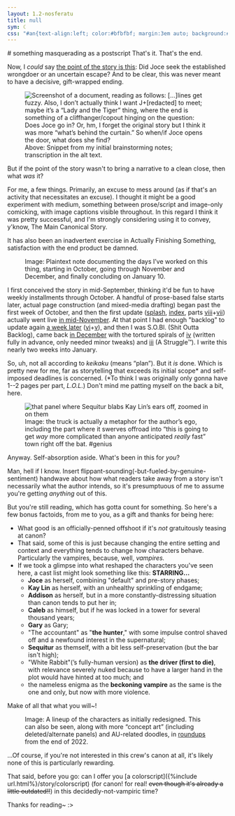 ```yaml
---
layout: 1.2-nosferatu
title: null
sym: ☾
css: "#an{text-align:left; color:#bfbfbf; margin:3em auto; background:#202020; max-width:40rem; padding:1em 1em .75em;} #an h1{border-bottom:1px solid; color:#808080; font-weight:normal; margin:0; font-size:1.15em;} #an p{margin:.75em 0; font-size:.85em;} #an a{font-weight:normal; transition:none;} figcaption{font-size:.75em; letter-spacing:.025em; word-spacing:.025em; font-style:italic;} .cent{text-align:center; max-width:415px; font-style:normal;} main ul{font-size:.85em;} main li{margin:.25em 0;} main li>ul>li{margin:0; font-size:1.15em;} main b{color:#c0c0c0;} del{color:#9f9f9f;}"
---
```

<div id="an"><div class="wrap" markdown="1">
# something masquerading as a postscript
That's it. That's the end.

Now, I *could* say <a href="https://www.owleyes.org/text/lady-tiger/read/lady-tiger" class="ext">the point of the story is this</a>: Did Joce seek the established wrongdoer or an uncertain escape? And to be clear, this was never meant to have a decisive, gift-wrapped ending.

<figure><img src="{%include url.html%}/assets/img/au/note.png" alt="Screenshot of a document, reading as follows: […]lines get fuzzy. Also, I don’t actually think I want J+[redacted] to meet; maybe it’s a “Lady and the Tiger” thing, where the end is something of a cliffhanger/copout hinging on the question: Does Joce go in? Or, hm, I forget the original story but I think it was more “what’s behind the curtain.” So when/if Joce opens the door, what does she find?">
<figcaption><span class="x">Above: </span>Snippet from my initial brainstorming notes; transcription in the alt text.</figcaption></figure>

But if the point of the story wasn't to bring a narrative to a clean close, then what *was* it?

For me, a few things. Primarily, an excuse to mess around (as if that's an activity that necessitates an excuse). I thought it might be a good experiment with medium, something between prose/script and image-only comicking, with image captions visible throughout. In this regard I think it was pretty successful, and I'm strongly considering using it to convey, y'know, The Main Canonical Story.

It has also been an inadvertent exercise in Actually Finishing Something, satisfaction with the end product be damned.

<figure><img src="{%include url.html%}/assets/img/au/datecount.png" alt=""><!--9,12,13,19,23,25,28; nov 2,3,4,6,7,8,11,16,17,20,22,23,28,29; dec 3,4,8,11,13,15,16,22,27,28,29,30; jan 2,9,10-->
<figcaption><span class="x">Image: </span>Plaintext note documenting the days I’ve worked on this thing, starting in October, going through November and December, and finally concluding on January 10.</figcaption></figure>

I first conceived the story in mid-September, thinking it'd be fun to have weekly installments through October. A handful of prose-based false starts later, actual page construction (and mixed-media drafting) began past the first week of October, and then the first update ([splash](splash), [index](index), parts [viii](viii)+[vii](vii)) actually went live <a href="https://www.deviantart.com/a-flyleaf/art/it-s-november-937575364" class="ext">in mid-November</a>. At that point I had enough "backlog" to update again <a href="https://www.deviantart.com/a-flyleaf/art/my-neighbor-vamptoro-idk-i-ve-never-seen-that-movi-938333073" class="ext">a week later</a> ([vi](vi)+[v](v)), and then I was S.O.Bl. (Shit Outta Backlog), came back <a href="https://www.deviantart.com/a-flyleaf/art/quality-content-right-on-time-941220998" class="ext">in December</a> with the tortured spirals of [iv](iv) (written fully in advance, only needed minor tweaks) and [iii](iii) (A Struggle™). I write this nearly two weeks into January.

So, uh, not all according to <i title="means “plan”">keikaku</i><span class="x"> (means “plan”)</span>. But it *is* done. Which is pretty new for me, far as storytelling that exceeds its initial scope\* and self-imposed deadlines is concerned. (\*To think I was originally only gonna have 1--2 pages per part, *L.O.L.*) Don't mind me patting myself on the back a bit, here.

<figure><img src="{%include url.html%}/assets/img/au/blablabla.png" alt="that panel where Sequitur blabs Kay Lin’s ears off, zoomed in on them"/>
<figcaption class="cent"><span class="x">Image: </span>the truck is actually a metaphor for the author’s ego, including the part where it swerves offroad into “this is going to get <em>way</em> more complicated than anyone anticipated <em>really</em> fast” town right off the bat. #genius</figcaption></figure>

Anyway. Self-absorption aside. What's been in this for *you*?

Man, hell if I know. Insert flippant-sounding(-but-fueled-by-genuine-sentiment) handwave about how what readers take away from a story isn't necessarily what the author intends, so it's presumptuous of me to assume you're getting *anything* out of this.

But you're still reading, which has gotta count for something. So here's a few bonus factoids, from me to you, as a gift and thanks for being here:

- What good is an officially-penned offshoot if it's *not* gratuitously teasing at canon?
- That said, some of this is just because changing the entire setting and context and everything tends to change how characters behave. Particularly the vampires, because, well, *vampires.*
- If we took a glimpse into what reshaped the characters you've seen here, a cast list might look something like this: <b style="text-transform:uppercase;">Starring...</b>
	- <b>Joce</b> as herself, combining "default" and pre-story phases;
	- <b>Kay Lin</b> as herself, with an unhealthy sprinkling of endgame;
	- <b>Addison</b> as herself, but in a more constantly-distressing situation than canon tends to put her in;
	- <b>Caleb</b> as himself, but if he was locked in a tower for several thousand years;
	- <b>Gary</b> as Gary;
	- "The accountant" as "<b>the hunter</b>," with some impulse control shaved off and a newfound interest in the supernatural;
	- <b>Sequitur</b> as themself, with a bit less self-preservation (but the bar isn't high);
	- "White Rabbit"(’s fully-human version) as <b>the driver (first to die)</b>, with relevance severely nuked because to have a larger hand in the plot would have hinted at too much; and
	- the nameless enigma as the <b>beckoning vampire</b> as the same is the one and only, but now with more violence.

Make of all that what you will~!

<figure><img src="{%include url.html%}/assets/img/au/dagang.png" alt="">
<figcaption><span class="x">Image: </span>A lineup of the characters as initially redesigned. This can also be seen, along with more “concept art” (including deleted/alternate panels) and AU-related doodles, in <a href="{%include url.html%}/gallery/roundups#2022">roundups</a> from the end of 2022.</figcaption></figure>

...Of course, if you're not interested in this crew's canon at all, it's likely none of this is particularly rewarding.

That said, before you go: can I offer you [a colorscript]({%include url.html%}/story/colorscript) (for canon! for real! ~~even though it's already a little outdated!!~~) in this decidedly-not-vampiric time?

Thanks for reading~ <span style="display:inline-block;">:></span>
</div></div>